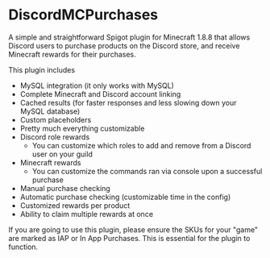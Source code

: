 # DiscordMCPurchases
A simple and straightforward Spigot plugin for Minecraft 1.8.8 that allows Discord users to purchase products on the Discord store, and receive Minecraft rewards for their purchases.

This plugin includes
* MySQL integration (it only works with MySQL)
* Complete Minecraft and Discord account linking
* Cached results (for faster responses and less slowing down your MySQL database)
* Custom placeholders
* Pretty much everything customizable
* Discord role rewards
    * You can customize which roles to add and remove from a Discord user on your guild
* Minecraft rewards
    * You can customize the commands ran via console upon a successful purchase
* Manual purchase checking
* Automatic purchase checking (customizable time in the config)
* Customized rewards per product
* Ability to claim multiple rewards at once

If you are going to use this plugin, please ensure the SKUs for your "game" are marked as IAP or In App Purchases. This is essential for the plugin to function.
